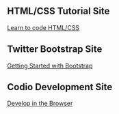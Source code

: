 <h2>HTML/CSS Tutorial Site</h2>
<a href="http://learn.shayhowe.com/html-css/">Learn to code HTML/CSS</a>
</br>


<h2>Twitter Bootstrap Site</h2>
<a href="http://getbootstrap.com/getting-started/">Getting Started with Bootstrap</a>
</br>
<h2>Codio Development Site</h2>
<a href="http://codio.com">Develop in the Browser</a>
</br>
